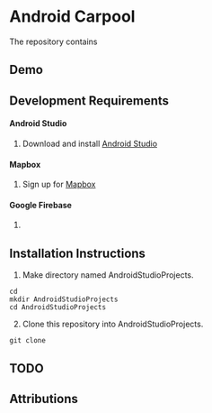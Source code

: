 # Android Carpool

The repository contains 

## Demo

## Development Requirements
#### Android Studio 
1. Download and install [Android Studio](https://developer.android.com/studio)

#### Mapbox 
1. Sign up for [Mapbox](https://www.mapbox.com/) 

#### Google Firebase 
1. 

## Installation Instructions
1. Make directory named AndroidStudioProjects. 
```
cd
mkdir AndroidStudioProjects
cd AndroidStudioProjects
```
2. Clone this repository into AndroidStudioProjects.
```
git clone 
```

## TODO 

## Attributions
